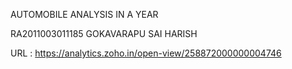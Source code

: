 AUTOMOBILE ANALYSIS IN A YEAR

RA2011003011185 GOKAVARAPU SAI HARISH

URL : https://analytics.zoho.in/open-view/258872000000004746

